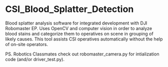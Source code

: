# CSI_Blood_Splatter_Detection
Blood splatter analysis software for integrated development with DJI Robomaster EP. Uses OpenCV and computer vision in order to analyze blood stains and categorize them to operatives on scene in grouping of likely causes. This tool assists CSI operatives automatically without the help of on-site operators.

PS. Robotics Classmates check out robomaster_camera.py for intialization code (and/or driver_test.py).
